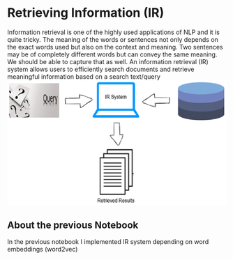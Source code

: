 # Retrieving Information (IR)
Information retrieval is one of the highly used applications of NLP and it is
quite tricky. The meaning of the words or sentences not only depends on
the exact words used but also on the context and meaning. Two sentences
may be of completely different words but can convey the same meaning.
We should be able to capture that as well.
An information retrieval (IR) system allows users to efficiently
search documents and retrieve meaningful information based on a
search text/query
![alt text](image.png)

## About the previous Notebook
In the previous notebook I implemented IR system depending on word embeddings (word2vec) 